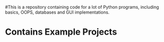 #This is a repository containing code for a lot of Python programs, including basics, OOPS, databases and GUI implementations.
# Contains Example Projects